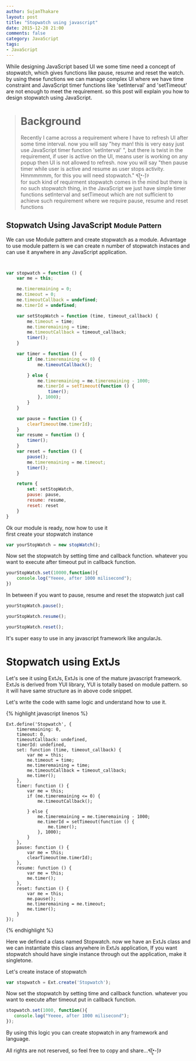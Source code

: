 ```yaml
---
author: SujanThakare
layout: post
title: "Stopwatch using javascript"
date: 2015-12-28 21:00
comments: false
category: JavaScript
tags:
- JavaScript
---
```

 
 
 While designing JavaScript based UI we some time need a concept of stopwatch,  which gives functions like pause, resume and reset the watch. by using these functions we can manage complex UI where we have time constraint and JavaScript timer functions like 'setInterval' and 'setTimeout' are not enough to meet the requirement. so this post will explain you how to design stopwatch using JavaScript.
 
># Background
>Recently I came across a requirement where I have to refresh UI after some time interval. now you will say "hey man! this is very easy just use JavaScript timer function 'setInterval' ", but there is twist in the requirement, if user is active on the UI, means user is working on any popup then UI is not allowed to refresh. now you will say "then pause timer while user is active and resume as user stops activity. Hmmmmmm, for this you will need stopwatch." ٩(•̮̮̃-̃)۶ <br> 
for such kind of requirment stopwatch comes in the mind but there is no such stopwatch thing, in the JavaScript we just have simple timer functions setInterval and setTimeout which are not sufficient to achieve such requirement where we require pause, resume and reset functions


## Stopwatch Using JavaScript <small>Module Pattern</small>


We can use Module pattern and create stopwatch as a module.
Advantage to use module pattern is we can create n number of stopwatch instaces and can use it anywhere in any JavaScript application.

~~~ javascript


var stopwatch = function () {
    var me = this;

    me.timeremaining = 0;
    me.timeout = 0;
    me.timeoutCallback = undefined;
    me.timerId = undefined;

    var setStopWatch = function (time, timeout_callback) {
        me.timeout = time;
        me.timeremaining = time;
        me.timeoutCallback = timeout_callback;
        timer();
    }

    var timer = function () {
        if (me.timeremaining <= 0) {
            me.timeoutCallback();

        } else {
            me.timeremaining = me.timeremaining - 1000;
            me.timerId = setTimeout(function () {
                timer();
            }, 1000);
        }
    }

    var pause = function () {
        clearTimeout(me.timerId);
    }
    var resume = function () {
        timer();
    }
    var reset = function () {
        pause();
        me.timeremaining = me.timeout;
        timer();
    }

    return {
        set: setStopWatch,
        pause: pause,
        resume: resume,
        reset: reset
    }
}
~~~


Ok our module is ready, now how to use it
<br>
first create your stopwatch instance

~~~javascript
var yourStopWatch = new stopWatch();
~~~

Now set the stopwatch by setting time and callback function. whatever you want to execute after timeout put in callback function.

~~~javascript
yourStopWatch.set(10000,function(){
    console.log("Yeeee, after 1000 milisecond");
})
~~~

In between if you want to pause, resume and reset the stopwatch just call 

~~~javascript
yourStopWatch.pause();

yourStopWatch.resume();

yourStopWatch.reset();
~~~

It's super easy to use in any javascript framework like angularJs.

# Stopwatch using ExtJs


Let's see it using ExtJs, ExtJs is one of the mature javascript framework. ExtJs is derived from YUI library, YUI is totally based on module pattern. so it will have same structure as in above code snippet. 

Let's write the code with same logic and understand how to use it.

{% highlight javascript linenos %}
    
    Ext.define('Stopwatch', {
        timeremaining: 0,
        timeout: 0,
        timeoutCallback: undefined,
        timerId: undefined,
        set: function (time, timeout_callback) {
            var me = this;
            me.timeout = time;
            me.timeremaining = time;
            me.timeoutCallback = timeout_callback;
            me.timer();
        },
        timer: function () {
            var me = this;
            if (me.timeremaining <= 0) {
                me.timeoutCallback();

            } else {
                me.timeremaining = me.timeremaining - 1000;
                me.timerId = setTimeout(function () {
                    me.timer();
                }, 1000);
            }
        },
        pause: function () {
            var me = this;
            clearTimeout(me.timerId);
        },
        resume: function () {
            var me = this;
            me.timer();
        },
        reset: function () {
            var me = this;
            me.pause();
            me.timeremaining = me.timeout;
            me.timer();
        }
    });

{% endhighlight %}

Here we defined a class named Stopwatch. now we have an ExtJs class and we can instantiate this class anywhere in ExtJs application,
If you want stopwatch should have single instance through out the application, make it singletone.

Let's create instace of stopwatch

~~~ javascript
var stopwatch = Ext.create('Stopwatch');
~~~

Now set the stopwatch by setting time and callback function. whatever you want to execute after timeout put in callback function.

~~~ javascript
stopwatch.set(1000, function(){
   console.log("Yeeee, after 1000 milisecond");
});
~~~

By using this logic you can create stopwatch in any framework and language.

All rights are not reserved, so feel free to copy and share...٩(•̮̮̃-̃)۶  
